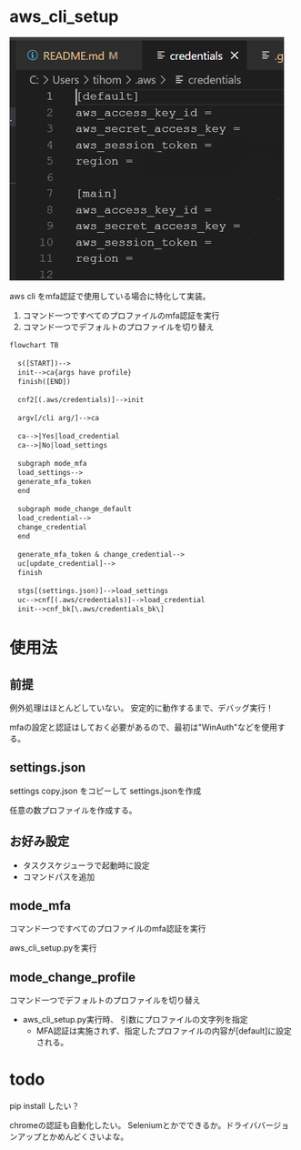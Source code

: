 # aws_cli_setup

![](.mdImages/README/20220916_212833.png)

aws cli をmfa認証で使用している場合に特化して実装。

1. コマンド一つですべてのプロファイルのmfa認証を実行
2. コマンド一つでデフォルトのプロファイルを切り替え


```mermaid
flowchart TB

  s([START])-->
  init-->ca{args have profile}
  finish([END])

  cnf2[(.aws/credentials)]-->init

  argv[/cli arg/]-->ca

  ca-->|Yes|load_credential
  ca-->|No|load_settings

  subgraph mode_mfa
  load_settings-->
  generate_mfa_token
  end

  subgraph mode_change_default
  load_credential-->
  change_credential
  end

  generate_mfa_token & change_credential-->
  uc[update_credential]-->
  finish

  stgs[(settings.json)]-->load_settings
  uc-->cnf[(.aws/credentials)]-->load_credential
  init-->cnf_bk[\.aws/credentials_bk\]
```
<!-- 初使用。手動調整できないところが痒いな。
だからこそ一貫性が保てるというのもあるけど。 -->

# 使用法

## 前提

例外処理はほとんどしていない。
安定的に動作するまで、デバッグ実行！

mfaの設定と認証はしておく必要があるので、最初は"WinAuth"などを使用する。

## settings.json

settings copy.json
をコピーして
settings.jsonを作成

任意の数プロファイルを作成する。


## お好み設定

* タスクスケジューラで起動時に設定
* コマンドパスを追加

## mode_mfa
コマンド一つですべてのプロファイルのmfa認証を実行

aws_cli_setup.pyを実行

## mode_change_profile
コマンド一つでデフォルトのプロファイルを切り替え

* aws_cli_setup.py実行時、 引数にプロファイルの文字列を指定
  * MFA認証は実施されず、指定したプロファイルの内容が[default]に設定される。



# todo

pip install したい？

chromeの認証も自動化したい。
Seleniumとかでできるか。ドライババージョンアップとかめんどくさいよな。